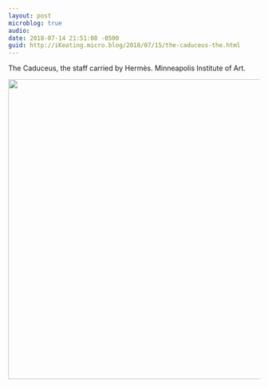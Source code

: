 ```yaml
---
layout: post
microblog: true
audio: 
date: 2018-07-14 21:51:08 -0500
guid: http://iKeating.micro.blog/2018/07/15/the-caduceus-the.html
---
```

The Caduceus, the staff carried by Hermès.  Minneapolis Institute of Art.

<img src="http://iKeating.micro.blog/uploads/2018/e09a84a444.jpg" width="600" height="600" />

